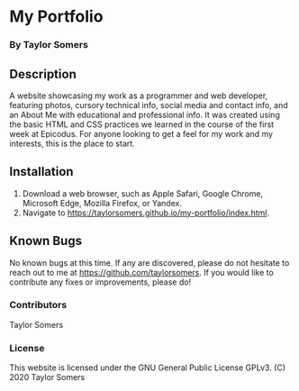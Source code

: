 # My Portfolio

### By Taylor Somers

## Description

A website showcasing my work as a programmer and web developer, featuring photos, cursory technical info, social media and contact info, and an About Me with educational and professional info. It was created using the basic HTML and CSS practices we learned in the course of the first week at Epicodus. For anyone looking to get a feel for my work and my interests, this is the place to start.

## Installation

1. Download a web browser, such as Apple Safari, Google Chrome, Microsoft Edge, Mozilla Firefox, or Yandex.
2. Navigate to https://taylorsomers.github.io/my-portfolio/index.html.

## Known Bugs

No known bugs at this time. If any are discovered, please do not hesitate to reach out to me at https://github.com/taylorsomers. If you would like to contribute any fixes or improvements, please do!

### Contributors

Taylor Somers

### License

This website is licensed under the GNU General Public License GPLv3. (C) 2020 Taylor Somers

